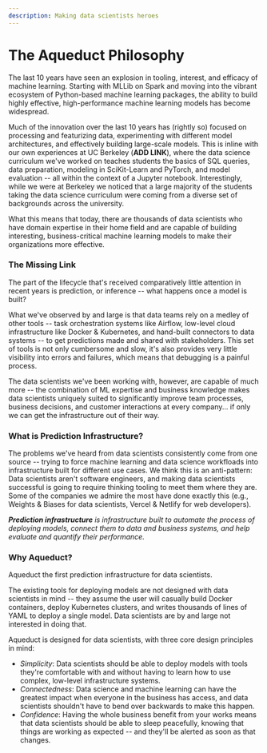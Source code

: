 ```yaml
---
description: Making data scientists heroes
---
```


# The Aqueduct Philosophy

The last 10 years have seen an explosion in tooling, interest, and efficacy of machine learning. Starting with MLLib on Spark and moving into the vibrant ecosystem of Python-based machine learning packages, the ability to build highly effective, high-performance machine learning models has become widespread.&#x20;

Much of the innovation over the last 10 years has (rightly so) focused on processing and featurizing data, experimenting with different model architectures, and effectively building large-scale models. This is inline with our own experiences at UC Berkeley (**ADD LINK**), where the data science curriculum we've worked on teaches students the basics of SQL queries, data preparation, modeling in SciKit-Learn and PyTorch, and model evaluation -- all within the context of a Jupyter notebook. Interestingly, while we were at Berkeley we noticed that a large majority of the students taking the data science curriculum were coming from a diverse set of backgrounds across the university.

What this means that today, there are thousands of data scientists who have domain expertise in their home field and are capable of building interesting, business-critical machine learning models to make their organizations more effective.

### The Missing Link

The part of the lifecycle that's received comparatively little attention in recent years is prediction, or inference -- what happens once a model is built?&#x20;

What we've observed by and large is that data teams rely on a medley of other tools -- task orchestration systems like Airflow, low-level cloud infrastructure like Docker & Kubernetes, and hand-built connectors to data systems -- to get predictions made and shared with stakeholders. This set of tools is not only cumbersome and slow, it's also provides very little visibility into errors and failures, which means that debugging is a painful process.

The data scientists we've been working with, however, are capable of much more -- the combination of ML expertise and business knowledge makes data scientists uniquely suited to significantly improve team processes, business decisions, and customer interactions at every company... if only we can get the infrastructure out of their way.

### What is Prediction Infrastructure?

The problems we've heard from data scientists consistently come from one source -- trying to force machine learning and data science workfloads into infrastructure built for different use cases.  We think this is an anti-pattern: Data scientists aren't software engineers, and making data scientists successful is going to require thinking tooling to meet them where they are. Some of the companies we admire the most have done exactly this (e.g., Weights & Biases for data scientists, Vercel & Netlify for web developers).&#x20;

_**Prediction infrastructure** is infrastructure built to automate the process of deploying models, connect them to data and business systems, and help evaluate and quantify their performance._&#x20;

### Why Aqueduct?

Aqueduct the first prediction infrastructure for data scientists.&#x20;

The existing tools for deploying models are not designed with data scientists in mind -- they assume the user will casually build Docker containers, deploy Kubernetes clusters, and writes thousands of lines of YAML to deploy a single model. Data scientists are by and large not interested in doing that.&#x20;

Aqueduct is designed for data scientists, with three core design principles in mind:

* _Simplicity_: Data scientists should be able to deploy models with tools they're comfortable with and without having to learn how to use complex, low-level infrastructure systems.
* _Connectedness_: Data science and machine learning can have the greatest impact when everyone in the business has access, and data scientists shouldn't have to bend over backwards to make this happen.
* _Confidence_: Having the whole business benefit from your works means that data scientists should be able to sleep peacefully, knowing that things are working as expected -- and they'll be alerted as soon as that changes.&#x20;
